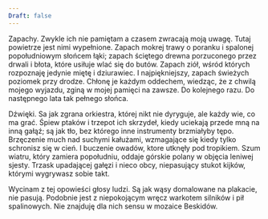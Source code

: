 ```yaml
---
Draft: false
---
```


Zapachy. Zwykle ich nie pamiętam a czasem zwracają moją uwagę. 
Tutaj powietrze jest nimi wypełnione. Zapach mokrej trawy o poranku i 
spalonej popołudniowym słońcem łąki; zapach ściętego drewna porzuconego 
przez drwali i błota, które usiłuje wlać się do butów. Zapach ziół, 
wśród których rozpoznaję jedynie miętę i dziurawiec. I najpiękniejszy, 
zapach świeżych poziomek przy drodze. Chłonę je każdym oddechem, wiedząc, 
że z chwilą mojego wyjazdu, zginą w mojej pamięci na zawsze. Do kolejnego razu. 
Do następnego lata tak pełnego słońca.

Dźwięki. Sa jak zgrana orkiestra, której nikt nie dyryguje, ale każdy wie, 
co ma grać. Śpiew ptaków i trzepot ich skrzydeł, kiedy uciekają przede mną 
na inną gałąź; są jak tło, bez którego inne instrumenty brzmiałyby tępo. 
Brzęczenie much nad suchymi kałużami, wzmagające się kiedy tylko schronisz się w cień. 
I buczenie owadów, ktore utknęły pod tropikiem. Szum wiatru, który zamiera popołudniu, 
oddaje górskie polany w objęcia leniwej sjesty. Trzask upadającej gałęzi i nieco obcy, 
niepasujący stukot kijków, którymi wygrywasz sobie takt.

Wycinam z tej opowieści głosy ludzi. Są jak wąsy domalowane na plakacie, nie pasują. 
Podobnie jest z niepokojącym wręcz warkotem silników i pił spalinowych. Nie znajduję 
dla nich sensu w mozaice Beskidów.
